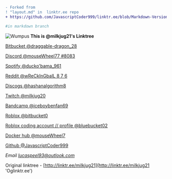 ```diff
- Forked from
! "layout.md" in  linktr.ee repo
+ https://github.com/JavascriptCoder999/linktr.ee/blob/Markdown-Version/Layout.md
```
```bash
#in markdown branch
```
![Wumpus](https://d1fdloi71mui9q.cloudfront.net/wgCJw33TDSI2YJmgB7gz_H568ZjctLXNTJ07W "Wumpus! [discord mascot]")
**This is @milkjug21's Linktree**

[Bitbucket @draggable-dragon_28](https://bitbucket.org/draggable-dragon_28/ 'Bitbucket')

[Discord @mouseWheel77 #8083](https://discord.com/channels/869967119272517692/869967325598715935 'Discord')

[Spotify @ducko'bama_961](https://open.spotify.com/user/12hh5w50rmwun1exi1aq6yesd 'Spotify')

[Reddit @wReCkInGbalL 8 7 6](https://www.reddit.com/user/wreckingball876/ 'Reddit')

[Discogs @hashanalgorithm8](https://www.discogs.com/user/hashanalgorithm8 'Discogs')

[Twitch @milkjug20](https://www.twitch.tv/milkjug20 'Twitch')

[Bandcamp @iceboybenfan69](https://bandcamp.com/iceboybenfan69 'Bandcamp!!!')

[Roblox @bitbucket0](https://web.roblox.com/users/2585473059/profile 'Roblox')

[Roblox coding account // profile @bluebucket02](https://web.roblox.com/users/2694082933/profile 'Roblox II/2')

[Docker hub @mouseWheel7](https://docker.com/u/mouseWheel7 'Docker')

[Github @JavascriptCoder999](https://github.com/JavascriptCoder999 'GitHub')

*Email lucaspeel93@outlook.com*

Original linktree - [http://linktr.ee/milkjug21](http://linktr.ee/milkjug21 'Oglinktr.ee')

```
